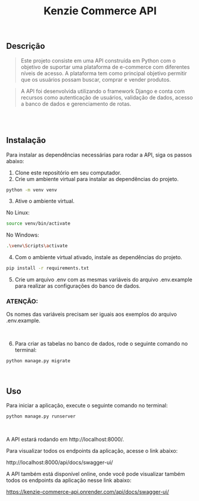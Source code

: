 <h1 align="center"><strong>Kenzie Commerce API</strong></h1>
<br/>

## **Descrição**

>Este projeto consiste em uma API construída em Python com o objetivo de suportar uma plataforma de e-commerce com diferentes níveis de acesso. A plataforma tem como principal objetivo permitir que os usuários possam buscar, comprar e vender produtos.

>A API foi desenvolvida utilizando o framework Django e conta com recursos como autenticação de usuários, validação de dados, acesso a banco de dados e gerenciamento de rotas.

<br>
<br>

## **Instalação**

Para instalar as dependências necessárias para rodar a API, siga os passos abaixo:

1. Clone este repositório em seu computador.
2. Crie um ambiente virtual para instalar as dependências do projeto.

```bash
python -m venv venv
```

3. Ative o ambiente virtual.

No Linux:
```bash
source venv/bin/activate
```

No Windows:
```bash
.\venv\Scripts\activate
```

4. Com o ambiente virtual ativado, instale as dependências do projeto.
```bash
pip install -r requirements.txt
```

5. Crie um arquivo .env com as mesmas variáveis do arquivo .env.example para realizar as configurações do banco de dados.

### **ATENÇÃO:**

Os nomes das variáveis precisam ser iguais aos exemplos do arquivo .env.example.

<br>

6. Para criar as tabelas no banco de dados, rode o seguinte comando no terminal:

```bash
python manage.py migrate
```

<br>

## **Uso**
Para iniciar a aplicação, execute o seguinte comando no terminal:

```bash
python manage.py runserver
```

<br>

A API estará rodando em http://localhost:8000/.

Para visualizar todos os endpoints da aplicação, acesse o link abaixo:

http://localhost:8000/api/docs/swagger-ui/

A API também está disponível online, onde você pode visualizar também todos os endpoints da aplicação nesse link abaixo: 

https://kenzie-commerce-api.onrender.com/api/docs/swagger-ui/

